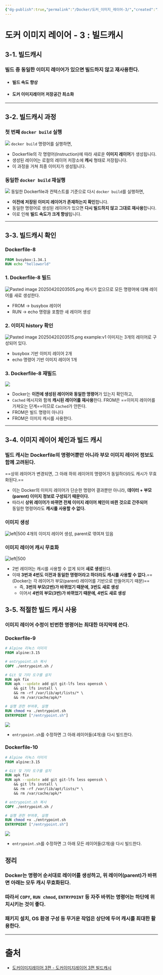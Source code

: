 ```yaml
---
{"dg-publish":true,"permalink":"/Docker/도커_이미지_레이어-3/","created":"2025-04-20T19:56:08.567+09:00"}
---
```


# 도커 이미지 레이어 - 3 : 빌드캐시
## 3-1. 빌드캐시
### 빌드 중 동일한 이미지 레이어가 있으면 빌드하지 않고 재사용한다.
- #### 빌드 속도 향상
- #### 도커 이미지레이어 저장공간 최소화
---
## 3-2. 빌드캐시 과정
### 첫 번째 `docker build` 실행
![](https://i.imgur.com/RAJjLpe.png)
`docker build` 명령어를 실행하면,
- Dockerfile의 각 명령어(Instruction)에 따라 새로운 **이미지 레이어**가 생성됩니다.
- 생성된 레이어는 로컬의 레이어 저장소에 **캐시** 형태로 저장됩니다.
- 이 과정을 거쳐 최종 이미지가 생성됩니다.
### 동일한 `docker build` 재실행
![](https://i.imgur.com/qMc50Lt.png)
동일한 Dockerfile과 컨텍스트를 기준으로 다시 `docker build`를 실행하면,
- **이전에 저장된 이미지 레이어가 존재하는지 확인**합니다.
- 동일한 명령어로 생성된 레이어가 있으면 **다시 빌드하지 않고 그대로 재사용**합니다.
- 이로 인해 **빌드 속도가 크게 향상**됩니다.
---
## 3-3. 빌드캐시 확인
### Dockerfile-8
``` dockerfile
FROM busybox:1.34.1
RUN echo "helloworld"
```
### 1. Dockerfile-8 빌드
![Pasted image 20250420203505.png](/img/user/Pasted%20image%2020250420203505.png)
캐시가 없으므로 모든 명령어에 대해 레이어를 새로 생성한다.
- FROM → busybox 레이어
- RUN → echo 명령을 포함한 새 레이어 생성
### 2. 이미지 history 확인
![Pasted image 20250420203515.png](/img/user/Pasted%20image%2020250420203515.png)
example:v1 이미지는 3개의 레이어로 구성되어 있다.
- busybox 기반 이미지 레이어 2개
- echo 명령어 기반 이미지 레이어 1개
### 3. Dockerfile-8 재빌드
![](https://i.imgur.com/vsihSGq.png)
- Docker는 **이전에 생성된 레이어와 동일한 명령어**가 있는지 확인하고,
- `Cached` 메시지와 함께 **캐시된 레이어를 재사용**한다.
FROM은 ==이미지 레이어를 가져오는 단계==이므로 `Cached`가 안뜬다.
- FROM은 빌드 명령이 아니다
- FROM은 이미지 캐시를 사용한다.
---
## 3-4. 이미지 레이어 체인과 빌드 캐시
### 빌드 캐시는 Dockerfile의 명령어뿐만 아니라 **부모 이미지 레이어 정보**도 함께 고려된다.
==상위 레이어가 변경되면, 그 아래 하위 레이어의 명령어가 동일하더라도 캐시가 무효화된다.==
- 이는 Docker의 이미지 레이어가 단순한 명령어 결과뿐만 아니라,  **데이터 + 부모(parent) 이미지 정보로 구성되기 때문이다.**
- 따라서 **상위 레이어가 바뀌면 전체 이미지 레이어 체인이 바뀐 것으로 간주되어**  
  동일한 명령어라도 **캐시를 사용할 수 없다.**
###  이미지 생성
![left|500](https://i.imgur.com/MWrKxmf.png)
4개의 이미지 레이어 생성, parent로 엮여져 있음
### 이미지 레이어 캐시 무효화
![left|500](https://i.imgur.com/wQn5Jz1.png)
  - 2번 레이어는 캐시를 사용할 수 없게 되어 **새로 생성**된다.
  - 이때 **3번과 4번도 이전과 동일한 명령어라고 하더라도 캐시를 사용할 수 없다.**==(Docker는 각 레이어가 부모(parent) 레이어를 기반으로 만들어지기 때문)==
    - 즉, **3번의 부모(2번)가 바뀌었기 때문에, 3번도 새로 생성**
    - 이어서 **4번의 부모(3번)가 바뀌었기 때문에, 4번도 새로 생성**
## 3-5. 적절한 빌드 캐시 사용
### 이미지 레이어 수정이 빈번한 명령어는 최대한 마지막에 쓴다.
### Dockerfile-9
``` dockerfile
# Alpine 리눅스 이미지 
FROM alpine:3.15 

# entrypoint.sh 복사
COPY ./entrypoint.sh /

# Git 및 기타 도구를 설치
RUN apk fix 
RUN apk --update add git git-lfs less openssh \ 
	&& git lfs install \ 
    && rm -rf /var/lib/apt/lists/* \ 
    && rm /var/cache/apk/* 

# 실행 권한 부여후, 실행
RUN chmod +x ./entrypoint.sh 
ENTRYPOINT ["/entrypoint.sh"]
```

![](https://i.imgur.com/MlS7ZRS.png)
- `entrypoint.sh`를 수정하면 그 아래 레이어들(4개)을 다시 빌드한다.
### Dockerfile-10
``` dockerfile
# Alpine 리눅스 이미지 
FROM alpine:3.15 

# Git 및 기타 도구를 설치
RUN apk fix 
RUN apk --update add git git-lfs less openssh \ 
	&& git lfs install \ 
    && rm -rf /var/lib/apt/lists/* \ 
    && rm /var/cache/apk/* 

# entrypoint.sh 복사
COPY ./entrypoint.sh /

# 실행 권한 부여후, 실행
RUN chmod +x ./entrypoint.sh 
ENTRYPOINT ["/entrypoint.sh"]
```
![](https://i.imgur.com/4A9EOCU.png)
- `entrypoint.sh`를 수정하면 그 아래 모든 레이어들(2개)을 다시 빌드한다.
## 정리
### Docker는 **명령어 순서대로 레이어를 생성**하고,  위 레이어(parent)가 바뀌면 아래는 모두 캐시 무효화된다.
### 따라서 `COPY`, `RUN chmod`, `ENTRYPOINT` 등 **자주 바뀌는 명령어는 하단에 위치**시키는 것이 좋다.
### 패키지 설치, OS 환경 구성 등 **무거운 작업은 상단에 두어 캐시를 최대한 활용**한다.
---
# 출처
- [도커이미지레이어 3편 - 도커이미지레이어 3편 빌드캐시](https://malwareanalysis.tistory.com/236)